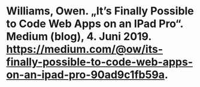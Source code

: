 # Williams, Owen. „It’s Finally Possible to Code Web Apps on an IPad Pro“. Medium (blog), 4. Juni 2019. https://medium.com/@ow/its-finally-possible-to-code-web-apps-on-an-ipad-pro-90ad9c1fb59a.